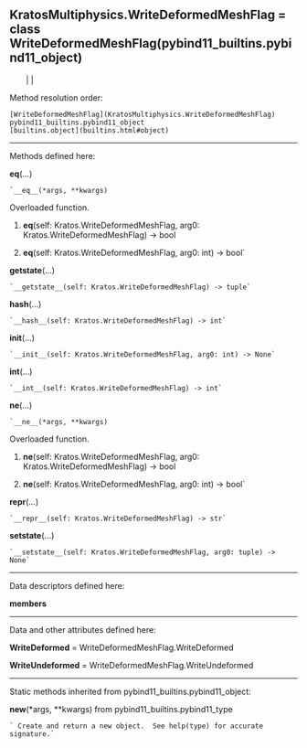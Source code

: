   
**KratosMultiphysics.WriteDeformedMeshFlag** = class
WriteDeformedMeshFlag(pybind11_builtins.pybind11_object)  
---  
`    `|   |

Method resolution order:

    [WriteDeformedMeshFlag](KratosMultiphysics.WriteDeformedMeshFlag)
    pybind11_builtins.pybind11_object
    [builtins.object](builtins.html#object)

* * *

Methods defined here:  

**__eq__**(...)

    `__eq__(*args, **kwargs)  
Overloaded  function.  
  
1. __eq__(self: Kratos.WriteDeformedMeshFlag, arg0: Kratos.WriteDeformedMeshFlag) -> bool  
  
2. __eq__(self: Kratos.WriteDeformedMeshFlag, arg0: int) -> bool`

**__getstate__**(...)

    `__getstate__(self: Kratos.WriteDeformedMeshFlag) -> tuple`

**__hash__**(...)

    `__hash__(self: Kratos.WriteDeformedMeshFlag) -> int`

**__init__**(...)

    `__init__(self: Kratos.WriteDeformedMeshFlag, arg0: int) -> None`

**__int__**(...)

    `__int__(self: Kratos.WriteDeformedMeshFlag) -> int`

**__ne__**(...)

    `__ne__(*args, **kwargs)  
Overloaded  function.  
  
1. __ne__(self: Kratos.WriteDeformedMeshFlag, arg0: Kratos.WriteDeformedMeshFlag) -> bool  
  
2. __ne__(self: Kratos.WriteDeformedMeshFlag, arg0: int) -> bool`

**__repr__**(...)

    `__repr__(self: Kratos.WriteDeformedMeshFlag) -> str`

**__setstate__**(...)

    `__setstate__(self: Kratos.WriteDeformedMeshFlag, arg0: tuple) -> None`

* * *

Data descriptors defined here:  

**__members__**

* * *

Data and other attributes defined here:  

**WriteDeformed** = WriteDeformedMeshFlag.WriteDeformed

**WriteUndeformed** = WriteDeformedMeshFlag.WriteUndeformed

* * *

Static methods inherited from pybind11_builtins.pybind11_object:  

**__new__**(*args, **kwargs) from pybind11_builtins.pybind11_type

    ` Create and return a new object.  See help(type) for accurate signature.`

